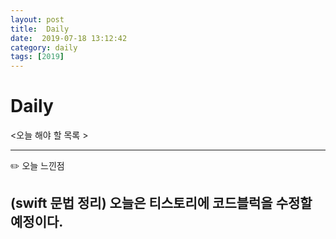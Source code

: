 ```yaml
---
layout: post
title:  Daily
date:  2019-07-18 13:12:42
category: daily
tags: [2019]
---
```


# Daily

<오늘 해야 할 목록 >

------

✏️ 오늘 느낀점

(swift 문법 정리)
오늘은 티스토리에 코드블럭을 수정할 예정이다.
------
